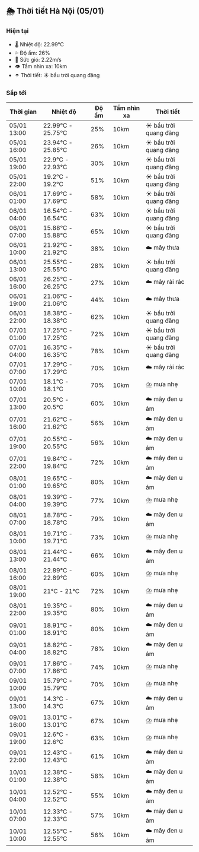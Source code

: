 ## 🌦️ Thời tiết Hà Nội (05/01)

### Hiện tại

- 🌡️ Nhiệt độ: 22.99℃
- 💦 Độ ẩm: 26%
- 💨 Sức gió: 2.22m/s
- 👁️ Tầm nhìn xa: 10km
- ☂️ Thời tiết: ☀️ bầu trời quang đãng

### Sắp tới

| Thời gian | Nhiệt độ | Độ ẩm | Tầm nhìn xa | Thời tiết |
| --- | --- | --- | --- | --- |
| 05/01 13:00 | 22.99℃ - 25.75℃ | 25% | 10km | ☀️ bầu trời quang đãng |
| 05/01 16:00 | 23.94℃ - 25.85℃ | 26% | 10km | ☀️ bầu trời quang đãng |
| 05/01 19:00 | 22.9℃ - 22.93℃ | 30% | 10km | ☀️ bầu trời quang đãng |
| 05/01 22:00 | 19.2℃ - 19.2℃ | 51% | 10km | ☀️ bầu trời quang đãng |
| 06/01 01:00 | 17.69℃ - 17.69℃ | 58% | 10km | ☀️ bầu trời quang đãng |
| 06/01 04:00 | 16.54℃ - 16.54℃ | 63% | 10km | ☀️ bầu trời quang đãng |
| 06/01 07:00 | 15.88℃ - 15.88℃ | 65% | 10km | ☀️ bầu trời quang đãng |
| 06/01 10:00 | 21.92℃ - 21.92℃ | 38% | 10km | ☁️ mây thưa |
| 06/01 13:00 | 25.55℃ - 25.55℃ | 28% | 10km | ☀️ bầu trời quang đãng |
| 06/01 16:00 | 26.25℃ - 26.25℃ | 27% | 10km | ☁️ mây rải rác |
| 06/01 19:00 | 21.06℃ - 21.06℃ | 44% | 10km | ☁️ mây thưa |
| 06/01 22:00 | 18.38℃ - 18.38℃ | 62% | 10km | ☀️ bầu trời quang đãng |
| 07/01 01:00 | 17.25℃ - 17.25℃ | 72% | 10km | ☀️ bầu trời quang đãng |
| 07/01 04:00 | 16.35℃ - 16.35℃ | 78% | 10km | ☀️ bầu trời quang đãng |
| 07/01 07:00 | 17.29℃ - 17.29℃ | 70% | 10km | ☁️ mây rải rác |
| 07/01 10:00 | 18.1℃ - 18.1℃ | 70% | 10km | ⛈️ mưa nhẹ |
| 07/01 13:00 | 20.5℃ - 20.5℃ | 60% | 10km | ☁️ mây đen u ám |
| 07/01 16:00 | 21.62℃ - 21.62℃ | 56% | 10km | ☁️ mây đen u ám |
| 07/01 19:00 | 20.55℃ - 20.55℃ | 56% | 10km | ☁️ mây đen u ám |
| 07/01 22:00 | 19.84℃ - 19.84℃ | 72% | 10km | ☁️ mây đen u ám |
| 08/01 01:00 | 19.65℃ - 19.65℃ | 80% | 10km | ☁️ mây đen u ám |
| 08/01 04:00 | 19.39℃ - 19.39℃ | 77% | 10km | ⛈️ mưa nhẹ |
| 08/01 07:00 | 18.78℃ - 18.78℃ | 79% | 10km | ☁️ mây đen u ám |
| 08/01 10:00 | 19.71℃ - 19.71℃ | 73% | 10km | ⛈️ mưa nhẹ |
| 08/01 13:00 | 21.44℃ - 21.44℃ | 66% | 10km | ☁️ mây đen u ám |
| 08/01 16:00 | 22.89℃ - 22.89℃ | 60% | 10km | ⛈️ mưa nhẹ |
| 08/01 19:00 | 21℃ - 21℃ | 72% | 10km | ⛈️ mưa nhẹ |
| 08/01 22:00 | 19.35℃ - 19.35℃ | 80% | 10km | ☁️ mây đen u ám |
| 09/01 01:00 | 18.91℃ - 18.91℃ | 80% | 10km | ☁️ mây đen u ám |
| 09/01 04:00 | 18.82℃ - 18.82℃ | 78% | 10km | ☁️ mây đen u ám |
| 09/01 07:00 | 17.86℃ - 17.86℃ | 74% | 10km | ⛈️ mưa nhẹ |
| 09/01 10:00 | 15.79℃ - 15.79℃ | 70% | 10km | ⛈️ mưa nhẹ |
| 09/01 13:00 | 14.3℃ - 14.3℃ | 67% | 10km | ☁️ mây đen u ám |
| 09/01 16:00 | 13.01℃ - 13.01℃ | 67% | 10km | ⛈️ mưa nhẹ |
| 09/01 19:00 | 12.6℃ - 12.6℃ | 63% | 10km | ⛈️ mưa nhẹ |
| 09/01 22:00 | 12.43℃ - 12.43℃ | 61% | 10km | ☁️ mây đen u ám |
| 10/01 01:00 | 12.38℃ - 12.38℃ | 58% | 10km | ☁️ mây đen u ám |
| 10/01 04:00 | 12.52℃ - 12.52℃ | 55% | 10km | ☁️ mây đen u ám |
| 10/01 07:00 | 12.33℃ - 12.33℃ | 57% | 10km | ☁️ mây đen u ám |
| 10/01 10:00 | 12.55℃ - 12.55℃ | 56% | 10km | ☁️ mây đen u ám |
